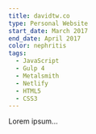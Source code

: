 ```yaml
---
title: davidtw.co
type: Personal Website
start_date: March 2017
end_date: April 2017
color: nephritis
tags:
  - JavaScript
  - Gulp 4
  - Metalsmith
  - Netlify
  - HTML5
  - CSS3
---
```

Lorem ipsum...

